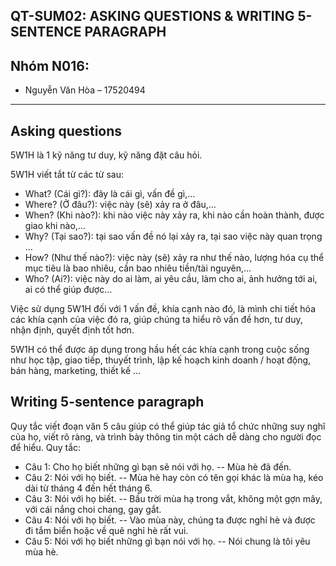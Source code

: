 ## QT-SUM02: ASKING QUESTIONS & WRITING 5-SENTENCE PARAGRAPH

## Nhóm N016:
- Nguyễn Văn Hòa – 17520494

---

## Asking questions
5W1H là 1 kỹ năng tư duy, kỹ năng đặt câu hỏi.

5W1H viết tắt từ các từ sau:
- What? (Cái gì?): đây là cái gì, vấn đề gì,…
- Where? (Ở đâu?): việc này (sẽ) xảy ra ở đâu,…
- When? (Khi nào?): khi nào việc này xảy ra, khi nào cần hoàn thành, được giao khi nào,…
- Why? (Tại sao?): tại sao vấn đề nó lại xảy ra, tại sao việc này quan trọng …
- How? (Như thế nào?): việc này (sẽ) xảy ra như thế nào, lượng hóa cụ thể mục tiêu là bao nhiêu, cần bao nhiêu tiền/tài nguyên,…
- Who? (Ai?): việc này do ai làm, ai yêu cầu, làm cho ai, ảnh hưởng tới ai, ai có thể giúp được…

Việc sử dụng 5W1H đối với 1 vấn đề, khía cạnh nào đó, là mình chi tiết hóa các khía cạnh của việc đó ra, giúp chúng ta hiểu rõ vấn đề hơn, tư duy, nhận định, quyết định tốt hơn.

5W1H có thể được áp dụng trong hầu hết các khía cạnh trong cuộc sống như học tập, giao tiếp, thuyết trình, lập kế hoạch kinh doanh / hoạt động, bán hàng, marketing, thiết kế …
## Writing 5-sentence paragraph
Quy tắc viết đoạn văn 5 câu giúp có thể giúp tác giả tổ chức những suy nghĩ của họ, viết rõ ràng, và trình bày thông tin một cách dễ dàng cho người đọc để hiểu.
Quy tắc:
- Câu 1: Cho họ biết những gì bạn sẽ nói với họ.
-- Mùa hè đã đến.
- Câu 2: Nói với họ biết.
-- Mùa hè hay còn có tên gọi khác là mùa hạ, kéo dài từ tháng 4 đến hết tháng 6.
- Câu 3: Nói với họ biết.
-- Bầu trời mùa hạ trong vắt, không một gợn mây, với cái nắng choi chang, gay gắt.
- Câu 4: Nói với họ biết.
-- Vào mùa này, chúng ta được nghỉ hè và được đi tắm biển hoặc về quê nghỉ hè rất vui.
- Câu 5: Nói với họ biết những gì bạn nói với họ.
-- Nói chung là tôi yêu mùa hè.


